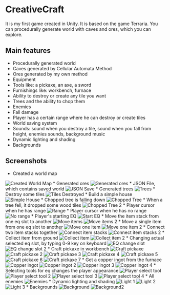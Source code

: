 # CreativeCraft
It is my first game created in Unity. It is based on the game Terraria. 
You can procedurally generate world with caves and ores, which you can explore.

## Main features
* Procedurally generated world
* Caves generated by Cellular Automata Method
* Ores generated by my own method
* Equipment
* Tools like: a pickaxe, an axe, a sword
* Furnishings like: workbench, furnace
* Ability to destroy or create any tile you want
* Trees and the ability to chop them
* Enemies
* Fall damage
* Player has a certain range where he can destroy or create tiles
* World saving system
* Sounds: sound when you destroy a tile, sound when you fall from height, enemies sounds, background music
* Dynamic lighting and shading
* Backgrounds

## Screenshots
* Created a world map
<img src="Screenshots/CreatedWorldMap.PNG" alt="Created World Map">
* Generated ores
<img src="Screenshots/GeneratedOres.PNG" alt="Generated ores">
* JSON File, which contains saved world
<img src="Screenshots/JsonSave.PNG" alt="JSON Save">
* Generated trees
<img src="Screenshots/Trees.PNG" alt="Trees">
* Destroy some tiles
<img src="Screenshots/TilesDestoyed.PNG" alt="Tiles Destroyed">
* Build a simple house
<img src="Screenshots/SimpleHouse.PNG" alt="Simple House">
* Chopped tree is falling down
<img src="Screenshots/ChoppedTree.PNG" alt="Chopped Tree">
* When a tree fell, it dropped some wood tiles
<img src="Screenshots/ChoppedTree2.PNG" alt="Chopped Tree 2">
* Player cursor when he has range
<img src="Screenshots/Range.PNG" alt="Range">
* Player cursor when he has no range
<img src="Screenshots/NoRange.PNG" alt="No range">
* Player's starting EQ
<img src="Screenshots/StartEQ.PNG" alt="Start EQ">
* Move the item stack from one eq slot to another
<img src="Screenshots/MoveItems.PNG" alt="Move items">
<img src="Screenshots/MoveItems2.PNG" alt="Move items 2">
* Move a single item from one eq slot to another
<img src="Screenshots/MoveOneItem.PNG" alt="Move one item">
<img src="Screenshots/MoveOneItem2.PNG" alt="Move one item 2">
* Connect two item stacks together
<img src="Screenshots/ItemsConnect.PNG" alt="Connect item stacks">
<img src="Screenshots/ItemsConnect2.PNG" alt="Connect item stacks 2">
* Collect item from ground
<img src="Screenshots/CollectItem.PNG" alt="Collect item">
<img src="Screenshots/CollectItem2.PNG" alt="Collect item 2">
* Changing actual selected eq slot, by typing 0-9 key on keyboard
<img src="Screenshots/EQChangeSlot.PNG" alt="EQ change slot">
<img src="Screenshots/EQChangeSlot2.PNG" alt="EQ change slot 2">
* Craft pickaxe in workbench
<img src="Screenshots/PickaxeCrafting.PNG" alt="Craft pickaxe">
<img src="Screenshots/PickaxeCrafting2.PNG" alt="Craft pickaxe 2">
<img src="Screenshots/PickaxeCrafting3.PNG" alt="Craft pickaxe 3">
<img src="Screenshots/PickaxeCrafting4.PNG" alt="Craft pickaxe 4">
<img src="Screenshots/PickaxeCrafting5.PNG" alt="Craft pickaxe 5">
<img src="Screenshots/PickaxeCrafting6.PNG" alt="Craft pickaxe 6">
<img src="Screenshots/PickaxeCrafting7.PNG" alt="Craft pickaxe 7">
* Get a copper ingot from the furnace
<img src="Screenshots/Furnace.PNG" alt="Copper ingot">
<img src="Screenshots/Furnace2.PNG" alt="Copper ingot 2">
<img src="Screenshots/Furnace3.PNG" alt="Copper ingot 3">
<img src="Screenshots/Furnace4.PNG" alt="Copper ingot 4">
* Selecting tools for eq changes the player appearance
<img src="Screenshots/PlayerSelectTool.PNG" alt="Player select tool">
<img src="Screenshots/PlayerSelectTool2.PNG" alt="Player select tool 2">
<img src="Screenshots/PlayerSelectTool3.PNG" alt="Player select tool 3">
<img src="Screenshots/PlayerSelectTool4.PNG" alt="Player select tool 4">
* All enemies
<img src="Screenshots/Enemies.PNG" alt="Enemies">
* Dynamic lighting and shading
<img src="Screenshots/Light.PNG" alt="Light 1">
<img src="Screenshots/Light2.PNG" alt="Light 2">
<img src="Screenshots/Light3.PNG" alt="Light 3">
* Backgrounds
<img src="Screenshots/Background.PNG" alt="Background">
<img src="Screenshots/Background2.PNG" alt="Background2">
